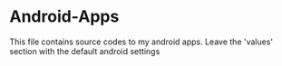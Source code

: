 # Android-Apps
This file contains source codes to my android apps.
Leave the 'values' section with the default android settings
